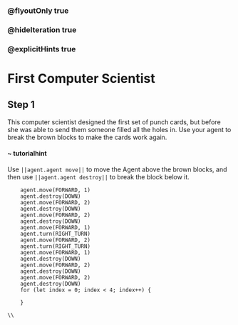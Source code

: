 ### @flyoutOnly true
### @hideIteration true
### @explicitHints true

# First Computer Scientist

## Step 1
This computer scientist designed the first set of punch cards, but before she was able to send them someone filled all the holes in. Use your agent to break the brown blocks to make the cards work again.


#### ~ tutorialhint 
Use ``||agent.agent move||`` to move the Agent above the brown blocks, and then use ``||agent.agent destroy||`` to break the block below it.

```ghost
    agent.move(FORWARD, 1)
    agent.destroy(DOWN)
    agent.move(FORWARD, 2)
    agent.destroy(DOWN)
    agent.move(FORWARD, 2)
    agent.destroy(DOWN)
    agent.move(FORWARD, 1)
    agent.turn(RIGHT_TURN)
    agent.move(FORWARD, 2)
    agent.turn(RIGHT_TURN)
    agent.move(FORWARD, 1)
    agent.destroy(DOWN)
    agent.move(FORWARD, 2)
    agent.destroy(DOWN)
    agent.move(FORWARD, 2)
    agent.destroy(DOWN)
    for (let index = 0; index < 4; index++) {
    	
    }
```
```template
\\
```
```package
```
